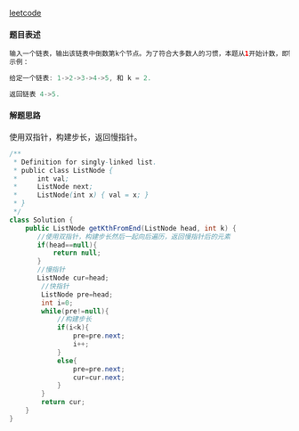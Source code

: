 [leetcode](https://leetcode-cn.com/problems/lian-biao-zhong-dao-shu-di-kge-jie-dian-lcof/)

#### 题目表述

```java
输入一个链表，输出该链表中倒数第k个节点。为了符合大多数人的习惯，本题从1开始计数，即链表的尾节点是倒数第1个节点。例如，一个链表有6个节点，从头节点开始，它们的值依次是1、2、3、4、5、6。这个链表的倒数第3个节点是值为4的节点。
示例：

给定一个链表: 1->2->3->4->5, 和 k = 2.

返回链表 4->5.

```

#### 解题思路

使用双指针，构建步长，返回慢指针。

```java
/**
 * Definition for singly-linked list.
 * public class ListNode {
 *     int val;
 *     ListNode next;
 *     ListNode(int x) { val = x; }
 * }
 */
class Solution {
    public ListNode getKthFromEnd(ListNode head, int k) {
       //使用双指针，构建步长然后一起向后遍历，返回慢指针后的元素
       if(head==null){
           return null;
       }
       //慢指针
       ListNode cur=head;
        //快指针
        ListNode pre=head;
        int i=0;
        while(pre!=null){
            //构建步长
            if(i<k){
                pre=pre.next;
                i++;
            }
            else{
                pre=pre.next;
                cur=cur.next;
            }
        }
        return cur;
    }
}
```

